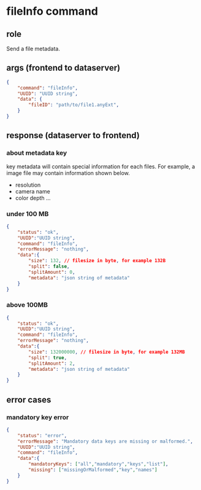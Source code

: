 # fileInfo command
## role
 Send a file metadata.

## args (frontend to dataserver)
```json
{
    "command": "fileInfo",
    "UUID": "UUID string",
    "data": {
        "fileID": "path/to/file1.anyExt",
    }
}
```

## response (dataserver to frontend)
### about metadata key
 key metadata will contain special information for each files. For example, a image file may contain information shown below.

- resolution
- camera name
- color depth
...

### under 100 MB 
```json
{
    "status": "ok",
    "UUID":"UUID string",
    "command": "fileInfo",
    "errorMessage": "nothing",
    "data":{
        "size": 132, // filesize in byte, for example 132B
        "split": false,
        "splitAmount": 0,
        "metadata": "json string of metadata"
    }
}
```
### above 100MB
```json
{
    "status": "ok",
    "UUID":"UUID string",
    "command": "fileInfo",
    "errorMessage": "nothing",
    "data":{
        "size": 132000000, // filesize in byte, for example 132MB
        "split": true,
        "splitAmount": 2,
        "metadata": "json string of metadata"
    }
}
```


## error cases
### mandatory key error
```json
{
    "status": "error",
    "errorMessage": "Mandatory data keys are missing or malformed.",
    "UUID":"UUID string",
    "command": "fileInfo",
    "data":{
        "mandatoryKeys": ["all","mandatory","keys","list"],
        "missing": ["missingOrMalformed","key","names"]
    }
}
```



